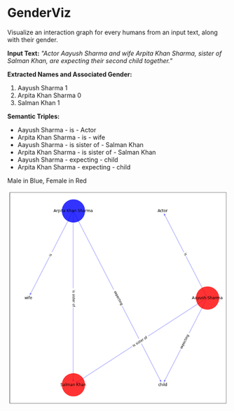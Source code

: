 # GenderViz
Visualize an interaction graph for every humans from an input text, along with their gender.

**Input Text:** *"Actor Aayush Sharma and wife Arpita Khan Sharma, sister of Salman Khan, are expecting their second child together."*

**Extracted Names and Associated Gender:**
1. Aayush Sharma 1
2. Arpita Khan Sharma 0
3. Salman Khan 1

**Semantic Triples:**
- Aayush Sharma - is - Actor
- Arpita Khan Sharma - is - wife
- Aayush Sharma - is sister of - Salman Khan
- Arpita Khan Sharma - is sister of - Salman Khan
- Aayush Sharma - expecting - child
- Arpita Khan Sharma - expecting - child

Male in Blue, Female in Red

![alt text](https://raw.githubusercontent.com/Masum06/GenderViz/master/genderViz.png)

